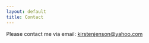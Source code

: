 ```yaml
---
layout: default
title: Contact
---
```

Please contact me via email: [kirstenjenson@yahoo.com](mailto:kirstenjenson@yahoo.com)
